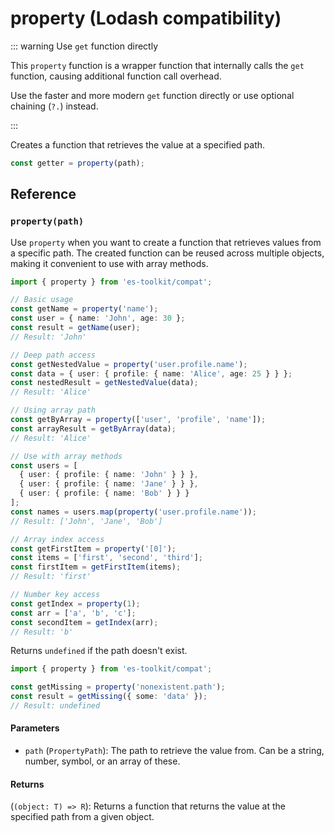 # property (Lodash compatibility)

::: warning Use `get` function directly

This `property` function is a wrapper function that internally calls the `get` function, causing additional function call overhead.

Use the faster and more modern `get` function directly or use optional chaining (`?.`) instead.

:::

Creates a function that retrieves the value at a specified path.

```typescript
const getter = property(path);
```

## Reference

### `property(path)`

Use `property` when you want to create a function that retrieves values from a specific path. The created function can be reused across multiple objects, making it convenient to use with array methods.

```typescript
import { property } from 'es-toolkit/compat';

// Basic usage
const getName = property('name');
const user = { name: 'John', age: 30 };
const result = getName(user);
// Result: 'John'

// Deep path access
const getNestedValue = property('user.profile.name');
const data = { user: { profile: { name: 'Alice', age: 25 } } };
const nestedResult = getNestedValue(data);
// Result: 'Alice'

// Using array path
const getByArray = property(['user', 'profile', 'name']);
const arrayResult = getByArray(data);
// Result: 'Alice'

// Use with array methods
const users = [
  { user: { profile: { name: 'John' } } },
  { user: { profile: { name: 'Jane' } } },
  { user: { profile: { name: 'Bob' } } }
];
const names = users.map(property('user.profile.name'));
// Result: ['John', 'Jane', 'Bob']

// Array index access
const getFirstItem = property('[0]');
const items = ['first', 'second', 'third'];
const firstItem = getFirstItem(items);
// Result: 'first'

// Number key access
const getIndex = property(1);
const arr = ['a', 'b', 'c'];
const secondItem = getIndex(arr);
// Result: 'b'
```

Returns `undefined` if the path doesn't exist.

```typescript
import { property } from 'es-toolkit/compat';

const getMissing = property('nonexistent.path');
const result = getMissing({ some: 'data' });
// Result: undefined
```

#### Parameters

- `path` (`PropertyPath`): The path to retrieve the value from. Can be a string, number, symbol, or an array of these.

#### Returns

(`(object: T) => R`): Returns a function that returns the value at the specified path from a given object.

